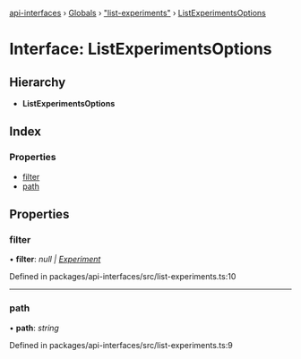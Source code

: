 [api-interfaces](../README.md) › [Globals](../globals.md) › ["list-experiments"](../modules/_list_experiments_.md) › [ListExperimentsOptions](_list_experiments_.listexperimentsoptions.md)

# Interface: ListExperimentsOptions

## Hierarchy

* **ListExperimentsOptions**

## Index

### Properties

* [filter](_list_experiments_.listexperimentsoptions.md#filter)
* [path](_list_experiments_.listexperimentsoptions.md#path)

## Properties

###  filter

• **filter**: *null | [Experiment](_common_.experiment.md)*

Defined in packages/api-interfaces/src/list-experiments.ts:10

___

###  path

• **path**: *string*

Defined in packages/api-interfaces/src/list-experiments.ts:9
